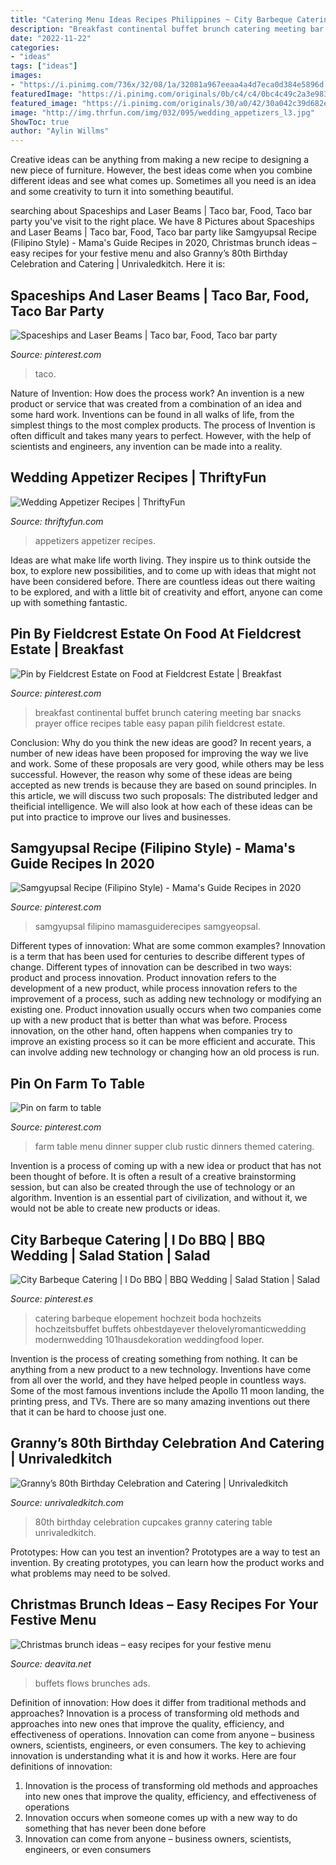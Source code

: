 ```yaml
---
title: "Catering Menu Ideas Recipes Philippines ~ City Barbeque Catering"
description: "Breakfast continental buffet brunch catering meeting bar snacks prayer office recipes table easy papan pilih fieldcrest estate"
date: "2022-11-22"
categories:
- "ideas"
tags: ["ideas"]
images:
- "https://i.pinimg.com/736x/32/08/1a/32081a967eeaa4a4d7eca0d384e5896d.jpg"
featuredImage: "https://i.pinimg.com/originals/0b/c4/c4/0bc4c49c2a3e98351599f25d0c8fb8e1.jpg"
featured_image: "https://i.pinimg.com/originals/30/a0/42/30a042c39d682eed45950ae3ea55fe41.jpg"
image: "http://img.thrfun.com/img/032/095/wedding_appetizers_l3.jpg"
ShowToc: true
author: "Aylin Willms"
---
```



Creative ideas can be anything from making a new recipe to designing a new piece of furniture. However, the best ideas come when you combine different ideas and see what comes up. Sometimes all you need is an idea and some creativity to turn it into something beautiful.

	

		
searching about Spaceships and Laser Beams | Taco bar, Food, Taco bar party you've visit to the right place. We have 8 Pictures about Spaceships and Laser Beams | Taco bar, Food, Taco bar party like Samgyupsal Recipe (Filipino Style) - Mama&#039;s Guide Recipes in 2020, Christmas brunch ideas – easy recipes for your festive menu and also Granny’s 80th Birthday Celebration and Catering | Unrivaledkitch. Here it is:
		
    
## Spaceships And Laser Beams | Taco Bar, Food, Taco Bar Party

<img loading=lazy src="https://i.pinimg.com/originals/30/a0/42/30a042c39d682eed45950ae3ea55fe41.jpg" onerror="this.onerror=null;this.src='https://tse2.mm.bing.net/th?id=OIP.CjCK0scTrN8yisU0aNEdMQHaLF&amp;pid=15.1';" alt="Spaceships and Laser Beams | Taco bar, Food, Taco bar party">

_Source: pinterest.com_

>taco. 

	

Nature of Invention: How does the process work?
An invention is a new product or service that was created from a combination of an idea and some hard work. Inventions can be found in all walks of life, from the simplest things to the most complex products. The process of Invention is often difficult and takes many years to perfect. However, with the help of scientists and engineers, any invention can be made into a reality.

    
## Wedding Appetizer Recipes | ThriftyFun

<img loading=lazy src="http://img.thrfun.com/img/032/095/wedding_appetizers_l3.jpg" onerror="this.onerror=null;this.src='https://tse1.mm.bing.net/th?id=OIP.mCgUujpw-7vOVNstRfXiYQHaLG&amp;pid=15.1';" alt="Wedding Appetizer Recipes | ThriftyFun">

_Source: thriftyfun.com_

>appetizers appetizer recipes. 

	

Ideas are what make life worth living. They inspire us to think outside the box, to explore new possibilities, and to come up with ideas that might not have been considered before. There are countless ideas out there waiting to be explored, and with a little bit of creativity and effort, anyone can come up with something fantastic.

    
## Pin By Fieldcrest Estate On Food At Fieldcrest Estate | Breakfast

<img loading=lazy src="https://i.pinimg.com/originals/0b/c4/c4/0bc4c49c2a3e98351599f25d0c8fb8e1.jpg" onerror="this.onerror=null;this.src='https://tse1.mm.bing.net/th?id=OIP.1Ymu56l7bR3QezklczZ9YgHaFj&amp;pid=15.1';" alt="Pin by Fieldcrest Estate on Food at Fieldcrest Estate | Breakfast">

_Source: pinterest.com_

>breakfast continental buffet brunch catering meeting bar snacks prayer office recipes table easy papan pilih fieldcrest estate. 

	

Conclusion: Why do you think the new ideas are good?
In recent years, a number of new ideas have been proposed for improving the way we live and work. Some of these proposals are very good, while others may be less successful. However, the reason why some of these ideas are being accepted as new trends is because they are based on sound principles. In this article, we will discuss two such proposals: The distributed ledger and theificial intelligence. We will also look at how each of these ideas can be put into practice to improve our lives and businesses.

    
## Samgyupsal Recipe (Filipino Style) - Mama&#039;s Guide Recipes In 2020

<img loading=lazy src="https://i.pinimg.com/736x/32/08/1a/32081a967eeaa4a4d7eca0d384e5896d.jpg" onerror="this.onerror=null;this.src='https://tse1.mm.bing.net/th?id=OIP.lahUhbG7kw5xgTSghYN9dgHaLG&amp;pid=15.1';" alt="Samgyupsal Recipe (Filipino Style) - Mama&#039;s Guide Recipes in 2020">

_Source: pinterest.com_

>samgyupsal filipino mamasguiderecipes samgyeopsal. 

	

Different types of innovation: What are some common examples?
Innovation is a term that has been used for centuries to describe different types of change. Different types of innovation can be described in two ways: product and process innovation. Product innovation refers to the development of a new product, while process innovation refers to the improvement of a process, such as adding new technology or modifying an existing one. 
Product innovation usually occurs when two companies come up with a new product that is better than what was before. Process innovation, on the other hand, often happens when companies try to improve an existing process so it can be more efficient and accurate. This can involve adding new technology or changing how an old process is run.

    
## Pin On Farm To Table

<img loading=lazy src="https://i.pinimg.com/736x/61/94/44/61944478f5356cbfc6533c9535e16462--supper-club-suppers.jpg" onerror="this.onerror=null;this.src='https://tse1.mm.bing.net/th?id=OIP.VcSJiPuFgKfdMy41t6cb_wDHEs&amp;pid=15.1';" alt="Pin on farm to table">

_Source: pinterest.com_

>farm table menu dinner supper club rustic dinners themed catering. 

	

Invention is a process of coming up with a new idea or product that has not been thought of before. It is often a result of a creative brainstorming session, but can also be created through the use of technology or an algorithm. Invention is an essential part of civilization, and without it, we would not be able to create new products or ideas.

    
## City Barbeque Catering | I Do BBQ | BBQ Wedding | Salad Station | Salad

<img loading=lazy src="https://i.pinimg.com/736x/82/e9/73/82e973131d95da446f743c1d162c425d.jpg" onerror="this.onerror=null;this.src='https://tse2.mm.bing.net/th?id=OIP.yuEVYe83Ze8PJ-XvSDmNggHaJ4&amp;pid=15.1';" alt="City Barbeque Catering | I Do BBQ | BBQ Wedding | Salad Station | Salad">

_Source: pinterest.es_

>catering barbeque elopement hochzeit boda hochzeits hochzeitsbuffet buffets ohbestdayever thelovelyromanticwedding modernwedding 101hausdekoration weddingfood loper. 

	

Invention is the process of creating something from nothing. It can be anything from a new product to a new technology. Inventions have come from all over the world, and they have helped people in countless ways. Some of the most famous inventions include the Apollo 11 moon landing, the printing press, and TVs. There are so many amazing inventions out there that it can be hard to choose just one.

    
## Granny’s 80th Birthday Celebration And Catering | Unrivaledkitch

<img loading=lazy src="https://www.unrivaledkitch.com/wp-content/uploads/2013/06/DSC06090.jpg" onerror="this.onerror=null;this.src='https://tse4.mm.bing.net/th?id=OIP.6UJzrtSgR97zo9vvXF1HRgHaFj&amp;pid=15.1';" alt="Granny’s 80th Birthday Celebration and Catering | Unrivaledkitch">

_Source: unrivaledkitch.com_

>80th birthday celebration cupcakes granny catering table unrivaledkitch. 

	

Prototypes: How can you test an invention?
Prototypes are a way to test an invention. By creating prototypes, you can learn how the product works and what problems may need to be solved.

    
## Christmas Brunch Ideas – Easy Recipes For Your Festive Menu

<img loading=lazy src="https://deavita.net/wp-content/uploads/2019/11/Christmas-brunch-ideas-easy-recipes-for-your-festive-menu.jpg" onerror="this.onerror=null;this.src='https://tse1.mm.bing.net/th?id=OIP.6muoj3BTvyIXzWJ5hY8rpwHaEX&amp;pid=15.1';" alt="Christmas brunch ideas – easy recipes for your festive menu">

_Source: deavita.net_

>buffets flows brunches ads. 

	

Definition of innovation: How does it differ from traditional methods and approaches?
Innovation is a process of transforming old methods and approaches into new ones that improve the quality, efficiency, and effectiveness of operations. Innovation can come from anyone – business owners, scientists, engineers, or even consumers. The key to achieving innovation is understanding what it is and how it works. Here are four definitions of innovation: 
1. Innovation is the process of transforming old methods and approaches into new ones that improve the quality, efficiency, and effectiveness of operations 
2. Innovation occurs when someone comes up with a new way to do something that has never been done before 
3. Innovation can come from anyone – business owners, scientists, engineers, or even consumers 

